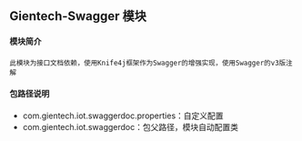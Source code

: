 ## Gientech-Swagger 模块

#### 模块简介

```
此模块为接口文档依赖，使用Knife4j框架作为Swagger的增强实现，使用Swagger的v3版注解
```

#### 包路径说明

- com.gientech.iot.swaggerdoc.properties：自定义配置
- com.gientech.iot.swaggerdoc：包父路径，模块自动配置类 